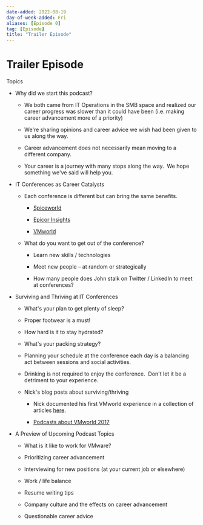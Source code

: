 ```yaml
---
date-added: 2022-08-19
day-of-week-added: Fri
aliases: [Episode 0]
tag: [Episode]
title: "Trailer Episode"
---
```


# Trailer Episode

Topics 

-   Why did we start this podcast?  
    
    -   We both came from IT Operations in the SMB space and realized our career progress was slower than it could have been (i.e. making career advancement more of a priority) 
        
    -   We're sharing opinions and career advice we wish had been given to us along the way. 
        
    -   Career advancement does not necessarily mean moving to a different company. 
        
    -   Your career is a journey with many stops along the way.  We hope something we've said will help you. 
        
    
-   IT Conferences as Career Catalysts 
    
    -   Each conference is different but can bring the same benefits. 
        
        -   [Spiceworld](https://www.spiceworks.com/spiceworld) 
            
        -   [Epicor Insights](https://www.epicor.com/customers/insights/default.aspx) 
            
        -   [VMworld](https://www.vmworld.com/en/us/index.html) 
            
    -   What do you want to get out of the conference? 
        
        -   Learn new skills / technologies 
            
        -   Meet new people – at random or strategically 
            
        -   How many people does John stalk on Twitter / LinkedIn to meet at conferences? 
            
        
-   Surviving and Thriving at IT Conferences 
    
    -   What's your plan to get plenty of sleep? 
        
    -   Proper footwear is a must! 
        
    -   How hard is it to stay hydrated? 
        
    -   What's your packing strategy? 
        
    -   Planning your schedule at the conference each day is a balancing act between sessions and social activities. 
        
    -   Drinking is not required to enjoy the conference.  Don't let it be a detriment to your experience. 
        
    -   Nick's blog posts about surviving/thriving 
        
        -   Nick documented his first VMworld experience in a collection of articles [here](http://blog.thenetworknerd.com/2017/09/24/conf-heartbeat-vmworld-vmugusercon-spiceworld). 
            
        -   [Podcasts about VMworld 2017](http://blog.thenetworknerd.com/2017/08/22/a-collection-of-vmworld-podcasts) 
            
        
    
-   A Preview of Upcoming Podcast Topics 
    
    -   What is it like to work for VMware? 
        
    -   Prioritizing career advancement 
        
    -   Interviewing for new positions (at your current job or elsewhere) 
        
    -   Work / life balance 
        
    -   Resume writing tips 
        
    -   Company culture and the effects on career advancement 
        
    -   Questionable career advice